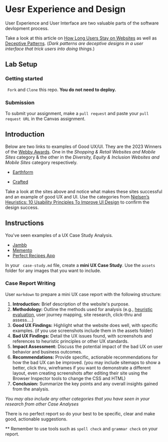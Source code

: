 # Uesr Experience and Design

User Experience and User Interface are two valuable parts of the software devlopment process.

Take a look at this article on [How Long Users Stay on Websites](https://www.nngroup.com/articles/how-long-do-users-stay-on-web-pages/) as well as [Deceptive Patterns](https://darkpatterns.org/). (_Dark patterns are deceptive designs in a user interface that trick users into doing things._)

## Lab Setup

### Getting started

` Fork` and `Clone` this repo. **You do not need to deploy.**

### Submission

To submit your assignment, make a `pull request` and paste your `pull request URL` in the Canvas assignment.

## Introduction

Below are two links to examples of Good UX/UI. They are the 2023 Winners of the [Webby Awards](https://www.webbyawards.com/). One in the _Shopping & Retail Websites and Mobile Sites_ category & the other in the _Diversity, Equity & Inclusion Websites and Mobile Sites_ category respectively.

- [Earthform](https://basement.studio/)

- [Crafted](https://experiencecrafted.com/)

Take a look at the sites above and notice what makes these sites successful and an example of good UX and UI. Use the categories from [Nielsen’s Heuristics: 10 Usability Principles To Improve UI Design](https://aelaschool.com/en/interactiondesign/10-usability-heuristics-ui-design/) to confirm the design success.

## Instructions

You've seen examples of a UX Case Study Analysis.

- [Jambb](https://www.finna.wang/jambb)
- [Memento](https://mahsakeyhani.com/memento.html)
- [Perfect Recipes App](https://blog.tubikstudio.com/case-study-recipes-app-ux-design/)

In your ` case-study.md` file, create a **mini UX Case Study**.
Use the `assets` folder for any images that you want to include.

### Case Report Writing

User `markdown` to prepare a mini UX case report with the following structure:

1. **Introduction:** Brief description of the website's purpose.
1. **Methodology:** Outline the methods used for analysis (e.g., [heuristic evaluation](https://aelaschool.com/en/interactiondesign/10-usability-heuristics-ui-design/), user journey mapping, site research, click-thru and assess....)
1. **Good UX Findings:** Highlight what the website does well, with specific examples. (if you use screenshots include them in the assets folder)
1. **Bad UX Findings:** Detail the UX issues found, with screenshots and references to heuristic principles or other UX standards.
1. **Impact Assessment:** Discuss the potential impact of the bad UX on user behavior and business outcomes.
1. **Recommendations:** Provide specific, actionable recommendations for how the bad UX can be improved. (you may include sitemaps to show a better, click thru, wireframes if you want to demonstrate a different layout, even creating screenshots after editing their site using the Browser Inspector tools to change the CSS and HTML)
1. **Conclusion:** Summarize the key points and any overall insights gained from the analysis.

_You may also include any other categories that you have seen in your research from other Case Analyses_

There is no perfect report so do your best to be specific, clear and make good, actionable suggestions.

\*\* Remember to use tools such as `spell check` and `grammar check` on your report.
